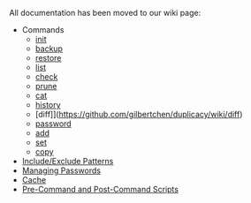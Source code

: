 All documentation has been moved to our wiki page:

* Commands
    * [init](https://github.com/gilbertchen/duplicacy/wiki/init)
    * [backup](https://github.com/gilbertchen/duplicacy/wiki/backup)
    * [restore](https://github.com/gilbertchen/duplicacy/wiki/restore)
    * [list](https://github.com/gilbertchen/duplicacy/wiki/list)
    * [check](https://github.com/gilbertchen/duplicacy/wiki/check)
    * [prune](https://github.com/gilbertchen/duplicacy/wiki/prune)
    * [cat](https://github.com/gilbertchen/duplicacy/wiki/cat)
    * [history](https://github.com/gilbertchen/duplicacy/wiki/history)
    * [diff]](https://github.com/gilbertchen/duplicacy/wiki/diff)
    * [password](https://github.com/gilbertchen/duplicacy/wiki/password)
    * [add](https://github.com/gilbertchen/duplicacy/wiki/add)
    * [set](https://github.com/gilbertchen/duplicacy/wiki/set)
    * [copy](https://github.com/gilbertchen/duplicacy/wiki/copy)
* [Include/Exclude Patterns](https://github.com/gilbertchen/duplicacy/wiki/Include-Exclude-Patterns)
* [Managing Passwords](https://github.com/gilbertchen/duplicacy/wiki/Managing-Passwords)
* [Cache](https://github.com/gilbertchen/duplicacy/wiki/Cache)
* [Pre-Command and Post-Command Scripts](https://github.com/gilbertchen/duplicacy/wiki/Pre-Command-and-Post-Command-Scripts)
